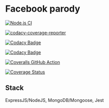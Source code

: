 # Facebook parody

[![Node.js CI](https://github.com/okezieobi/facebook-parody/actions/workflows/node.js.yml/badge.svg)](https://github.com/okezieobi/facebook-parody/actions/workflows/node.js.yml)

[![codacy-coverage-reporter](https://github.com/okezieobi/facebook-parody/actions/workflows/codacy-coverage-reporter.yml/badge.svg)](https://github.com/okezieobi/facebook-parody/actions/workflows/codacy-coverage-reporter.yml)

[![Codacy Badge](https://app.codacy.com/project/badge/Grade/83a4dfaccd1042a89c6e44e7eae8b558)](https://www.codacy.com/gh/okezieobi/facebook-parody/dashboard?utm_source=github.com&amp;utm_medium=referral&amp;utm_content=okezieobi/facebook-parody&amp;utm_campaign=Badge_Grade)

[![Codacy Badge](https://app.codacy.com/project/badge/Coverage/83a4dfaccd1042a89c6e44e7eae8b558)](https://www.codacy.com/gh/okezieobi/facebook-parody/dashboard?utm_source=github.com&utm_medium=referral&utm_content=okezieobi/facebook-parody&utm_campaign=Badge_Coverage)

[![Coveralls GitHub Action](https://github.com/okezieobi/facebook-parody/actions/workflows/coveralls.yml/badge.svg)](https://github.com/okezieobi/facebook-parody/actions/workflows/coveralls.yml)

[![Coverage Status](https://coveralls.io/repos/github/okezieobi/facebook-parody/badge.svg?branch=main)](https://coveralls.io/github/okezieobi/facebook-parody?branch=main)

## Stack

ExpressJS/NodeJS, MongoDB/Mongoose, Jest
